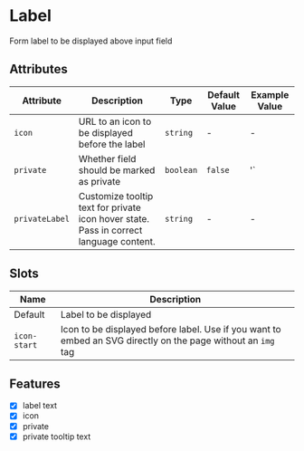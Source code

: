 # Label
Form label to be displayed above input field

## Attributes
| Attribute | Description | Type | Default Value | Example Value | 
| --------- | ----------- | ---- | ------------- | ------------- |
| `icon`    | URL to an icon to be displayed before the label | `string` | - | - |
| `private` | Whether field should be marked as private | `boolean` | `false` | '<dt-label private>` |
| `privateLabel` | Customize tooltip text for private icon hover state. Pass in correct language content. | `string` | - | - |

## Slots
| Name | Description |
| ---- | ----------- |
| Default | Label to be displayed |
| `icon-start` | Icon to be displayed before label. Use if you want to embed an SVG directly on the page without an `img` tag |

## Features
- [x] label text
- [x] icon
- [x] private
- [x] private tooltip text
